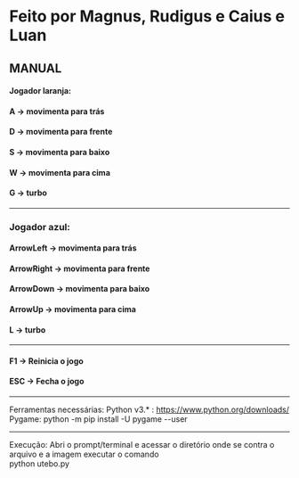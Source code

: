 # Feito por Magnus, Rudigus e Caius e Luan

## MANUAL 
#### Jogador laranja:
#### A -> movimenta para trás
#### D -> movimenta para frente
#### S -> movimenta para baixo
#### W -> movimenta para cima
#### G -> turbo

-----------------------------------------------

### Jogador azul:
#### ArrowLeft   -> movimenta para trás
#### ArrowRight  -> movimenta para frente
#### ArrowDown   -> movimenta para baixo
#### ArrowUp     -> movimenta para cima
#### L           -> turbo

-----------------------------------------------

#### F1  -> Reinicia o jogo
#### ESC -> Fecha o jogo

_______________________________________________

Ferramentas necessárias:
Python v3.* : https://www.python.org/downloads/ <br>
Pygame: python -m pip install -U pygame --user

_______________________________________________

Execução:
Abri o prompt/terminal e acessar o diretório onde se contra o arquivo e a imagem executar o comando <br>
python utebo.py
